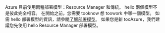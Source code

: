 Azure 目前使用兩種部署模型：Resource Manager 和傳統。 hello 兩個模型不是彼此完全相容。 在開始之前，您需要 tooknow 想 toowork 中哪一個模型。 如需 hello 部署模型的資訊，請參閱[了解部署模型](../articles/resource-manager-deployment-model.md)。 如果您是新 tooAzure，我們建議您先使用 hello Resource Manager 部署模型。
